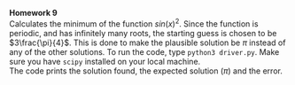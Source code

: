 **Homework 9** <br/>
Calculates the minimum of the function $sin(x)^2$. Since the function is periodic, 
and has infinitely many roots, the starting guess is chosen to be $3\frac{\pi}{4}$. 
This is done to make the plausible solution be $\pi$ instead of any of the other 
solutions. 
To run the code, type `python3 driver.py`. Make sure you have `scipy` installed
on your local machine. <br/>
The code prints the solution found, the expected solution ($\pi$) and the error.